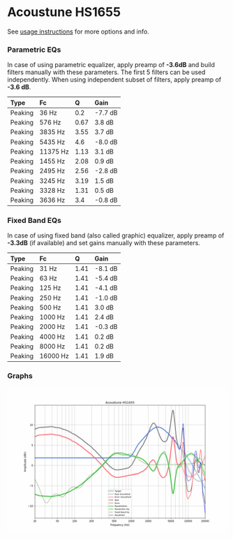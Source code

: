 # Acoustune HS1655
See [usage instructions](https://github.com/jaakkopasanen/AutoEq#usage) for more options and info.

### Parametric EQs
In case of using parametric equalizer, apply preamp of **-3.6dB** and build filters manually
with these parameters. The first 5 filters can be used independently.
When using independent subset of filters, apply preamp of **-3.6 dB**.

| Type    | Fc       |    Q | Gain    |
|:--------|:---------|:-----|:--------|
| Peaking | 36 Hz    | 0.2  | -7.7 dB |
| Peaking | 576 Hz   | 0.67 | 3.8 dB  |
| Peaking | 3835 Hz  | 3.55 | 3.7 dB  |
| Peaking | 5435 Hz  | 4.6  | -8.0 dB |
| Peaking | 11375 Hz | 1.13 | 3.1 dB  |
| Peaking | 1455 Hz  | 2.08 | 0.9 dB  |
| Peaking | 2495 Hz  | 2.56 | -2.8 dB |
| Peaking | 3245 Hz  | 3.19 | 1.5 dB  |
| Peaking | 3328 Hz  | 1.31 | 0.5 dB  |
| Peaking | 3636 Hz  | 3.4  | -0.8 dB |

### Fixed Band EQs
In case of using fixed band (also called graphic) equalizer, apply preamp of **-3.3dB**
(if available) and set gains manually with these parameters.

| Type    | Fc       |    Q | Gain    |
|:--------|:---------|:-----|:--------|
| Peaking | 31 Hz    | 1.41 | -8.1 dB |
| Peaking | 63 Hz    | 1.41 | -5.4 dB |
| Peaking | 125 Hz   | 1.41 | -4.1 dB |
| Peaking | 250 Hz   | 1.41 | -1.0 dB |
| Peaking | 500 Hz   | 1.41 | 3.0 dB  |
| Peaking | 1000 Hz  | 1.41 | 2.4 dB  |
| Peaking | 2000 Hz  | 1.41 | -0.3 dB |
| Peaking | 4000 Hz  | 1.41 | 0.2 dB  |
| Peaking | 8000 Hz  | 1.41 | 0.2 dB  |
| Peaking | 16000 Hz | 1.41 | 1.9 dB  |

### Graphs
![](./Acoustune%20HS1655.png)